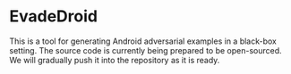 # EvadeDroid
This is a tool for generating Android adversarial examples in a black-box setting. The source code is currently being prepared to be open-sourced. We will gradually push it into the repository as it is ready.
